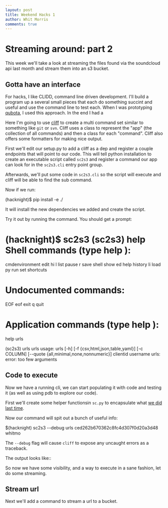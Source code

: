 ```yaml
---
layout: post
title: Weekend Hacks 1
author: Whit Morris
comments: true
---
```


# Streaming around: part 2

This week we'll take a look at streaming the files found via the
soundcloud api last month and stream them into an s3 bucket.

## Gotta have an interface

For hacks, I like CLIDD, command line driven development.  I'll build
a program up a several small pieces that each do something succint and
useful and use the command line to test each.  When I was prototyping [qubota](https://github.com/whitmo/qubota), I used this approach.  In the end I had a

Here I'm going to use
[cliff](https://cliff.readthedocs.org/en/latest/) to create a multi
command set similar to something like `git` or `svn`.  Cliff uses a
class to represent the "app" (the collection of all commands) and then
a class for each "command".  Cliff also offers some formatters for
making nice output.

First we'll edit our setup.py to add a cliff as a dep and register a
couple endpoints that will point to our code.  This will tell python
installation to create an executable script called `sc2s3` and
register a command our app can look for in the `sc2s3.cli` entry point
group.

Afterwards, we'll put some code in `sc2s3.cli` so the script will
execute and cliff will be able to find the sub command.

<script src="https://gist.github.com/whitmo/5112734.js"></script>

Now if we run:

  (hacknight)$ pip install -e ./
  
It will install the new dependencies we added and create the script.

Try it out by running the command.  You should get a prompt:

  (hacknight)$ sc2s3
  (sc2s3) help
  Shell commands (type help <topic>):
  ===================================
  cmdenvironment  edit  hi       l   list  pause  r    save  shell      show
  ed              help  history  li  load  py     run  set   shortcuts

  Undocumented commands:
  ======================
  EOF  eof  exit  q  quit

  Application commands (type help <topic>):
  =========================================
  help  urls   
   
  (sc2s3) urls
  urls
  usage: urls [-h] [-f {csv,html,json,table,yaml}] [-c COLUMN]
              [--quote {all,minimal,none,nonnumeric}]
              clientid username
  urls: error: too few arguments


## Code to execute

Now we have a running cli, we can start populating it with code and testing it (as well as using pdb to explore our code).

First we'll create some helper functionsin `sc.py` to encapsulate what [we did last time](http://pynash.org/2013/02/10/weekend-hack-gets-started.html).

<script src="https://gist.github.com/whitmo/5117785.js"></script>

Now our command will spit out a bunch of useful info:

  $(hacknight) sc2s3 --debug urls ced262b670362c8fc4d307f0d20a3d48 whitmo

The `--debug` flag will cause `cliff` to expose any uncaught errors as
a traceback.

The output looks like::

<script src="https://gist.github.com/whitmo/5117852.js"></script>


So now we have some visibility, and a way to execute in a sane
fashion, let do some streaming.


## Stream url

Next we'll add a command to stream a url to a bucket.






  





